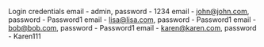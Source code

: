 Login credentials 
email - admin, password - 1234
email - john@john.com, password - Password1
email - lisa@lisa.com, password - Password1
email - bob@bob.com, password - Password1
email - karen@karen.com, password - Karen111
